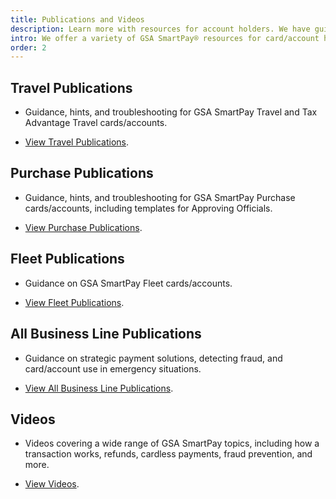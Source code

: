 ```yaml
---
title: Publications and Videos
description: Learn more with resources for account holders. We have guides, presentations and publications specific to travel, purchase, fleet and more.
intro: We offer a variety of GSA SmartPay® resources for card/account holders and Agency/Organization Program Coordinators (A/OPCs).
order: 2
---
```


## Travel Publications

- Guidance, hints, and troubleshooting for GSA SmartPay Travel and Tax Advantage Travel cards/accounts.

- [View Travel Publications](/resources/publications/travel).

## Purchase Publications

- Guidance, hints, and troubleshooting for GSA SmartPay Purchase cards/accounts, including templates for Approving Officials.

- [View Purchase Publications](/resources/publications/purchase).

## Fleet Publications

- Guidance on GSA SmartPay Fleet cards/accounts.

- [View Fleet Publications](/resources/publications/fleet).

## All Business Line Publications
- Guidance on strategic payment solutions, detecting fraud, and card/account use in emergency situations.

- [View All Business Line Publications](/resources/publications/all-business-lines).

## Videos
- Videos covering a wide range of GSA SmartPay topics, including how a transaction works, refunds, cardless payments, fraud prevention, and more.

- [View Videos](/resources/publications/videos).
